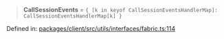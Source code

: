 > **CallSessionEvents** = `{ [k in keyof CallSessionEventsHandlerMap]: CallSessionEventsHandlerMap[k] }`

Defined in: [packages/client/src/utils/interfaces/fabric.ts:114](https://github.com/signalwire/signalwire-js/blob/52fa77b6c8db68f4c99b30b3776f45a4309e15bf/packages/client/src/utils/interfaces/fabric.ts#L114)
